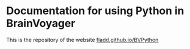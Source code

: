 Documentation for using Python in BrainVoyager
==============================================

This is the repository of the website [fladd.github.io/BVPython](http://fladd.github.io/BVPython)
